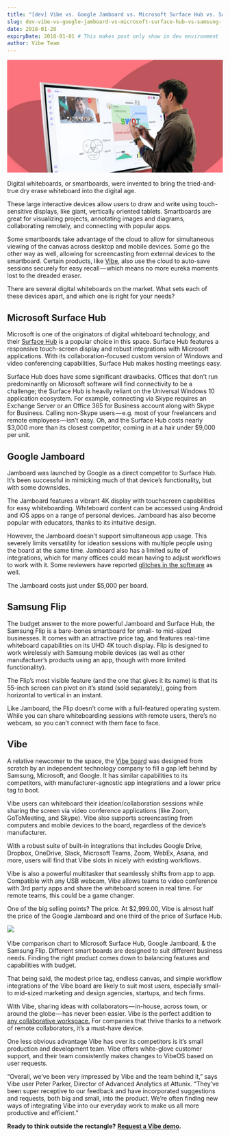 ```yaml
---
title: "[dev] Vibe vs. Google Jamboard vs. Microsoft Surface Hub vs. Samsung Flip: Smartboard Comparison"
slug: dev-vibe-vs-google-jamboard-vs-microsoft-surface-hub-vs-samsung-flip-smartboard-comparison
date: 2018-01-28
expiryDate: 2018-01-01 # This makes post only show in dev environment
author: Vibe Team
---
```


![](cover.jpg)

Digital whiteboards, or smartboards, were invented to bring the tried-and-true dry erase whiteboard into the digital age.

These large interactive devices allow users to draw and write using touch-sensitive displays, like giant, vertically oriented tablets. Smartboards are great for visualizing projects, annotating images and diagrams, collaborating remotely, and connecting with popular apps.

Some smartboards take advantage of the cloud to allow for simultaneous viewing of the canvas across desktop and mobile devices. Some go the other way as well, allowing for screencasting from external devices to the smartboard. Certain products, like [Vibe](https://vibe.us/), also use the cloud to auto-save sessions securely for easy recall — which means no more eureka moments lost to the dreaded eraser.

There are several digital whiteboards on the market. What sets each of these devices apart, and which one is right for your needs?


## Microsoft Surface Hub

Microsoft is one of the originators of digital whiteboard technology, and their [Surface Hub](https://www.pcmag.com/review/343777/microsoft-surface-hub) is a popular choice in this space. Surface Hub features a responsive touch-screen display and robust integrations with Microsoft applications. With its collaboration-focused custom version of Windows and video conferencing capabilities, Surface Hub makes hosting meetings easy.

Surface Hub does have some significant drawbacks. Offices that don’t run predominantly on Microsoft software will find connectivity to be a challenge; the Surface Hub is heavily reliant on the Universal Windows 10 application ecosystem. For example, connecting via Skype requires an Exchange Server or an Office 365 for Business account along with Skype for Business. Calling non-Skype users — e.g. most of your freelancers and remote employees — isn’t easy.
Oh, and the Surface Hub costs nearly $3,000 more than its closest competitor, coming in at a hair under $9,000 per unit.


## Google Jamboard

Jamboard was launched by Google as a direct competitor to Surface Hub. It’s been successful in mimicking much of that device’s functionality, but with some downsides.

The Jamboard features a vibrant 4K display with touchscreen capabilities for easy whiteboarding. Whiteboard content can be accessed using Android and iOS apps on a range of personal devices. Jamboard has also become popular with educators, thanks to its intuitive design.

However, the Jamboard doesn’t support simultaneous app usage. This severely limits versatility for ideation sessions with multiple people using the board at the same time. Jamboard also has a limited suite of integrations, which for many offices could mean having to adjust workflows to work with it. Some reviewers have reported [glitches in the software](https://www.pcmag.com/review/348995/google-jamboard) as well.

The Jamboard costs just under $5,000 per board.


## Samsung Flip

The budget answer to the more powerful Jamboard and Surface Hub, the Samsung Flip is a bare-bones smartboard for small- to mid-sized businesses. It comes with an attractive price tag, and features real-time whiteboard capabilities on its UHD 4K touch display. Flip is designed to work wirelessly with Samsung mobile devices (as well as other manufactuer’s products using an app, though with more limited functionality).

The Flip’s most visible feature (and the one that gives it its name) is that its 55-inch screen can pivot on it’s stand (sold separately), going from horizontal to vertical in an instant.

Like Jamboard, the Flip doesn’t come with a full-featured operating system. While you can share whiteboarding sessions with remote users, there’s no webcam, so you can’t connect with them face to face.


## Vibe

A relative newcomer to the space, the [Vibe board](https://vibe.us/product/) was designed from scratch by an independent technology company to fill a gap left behind by Samsung, Microsoft, and Google. It has similar capabilities to its competitors, with manufacturer-agnostic app integrations and a lower price tag to boot.

Vibe users can whiteboard their ideation/collaboration sessions while sharing the screen via video conference applications (like Zoom, GoToMeeting, and Skype). Vibe also supports screencasting from computers and mobile devices to the board, regardless of the device’s manufacturer.

With a robust suite of built-in integrations that includes Google Drive, Dropbox, OneDrive, Slack, Microsoft Teams, Zoom, WebEx, Asana, and more, users will find that Vibe slots in nicely with existing workflows.

Vibe is also a powerful multitasker that seamlessly shifts from app to app. Compatible with any USB webcam, Vibe allows teams to video conference with 3rd party apps and share the whiteboard screen in real time. For remote teams, this could be a game changer.

One of the big selling points? The price. At $2,999.00, Vibe is almost half the price of the Google Jamboard and one third of the price of Surface Hub.


![](https://cdn-images-1.medium.com/max/800/1*FKjwzMTItAuBM1V7tvXWJw.png)


Vibe comparison chart to Microsoft Surface Hub, Google Jamboard, & the Samsung Flip.
Different smart boards are designed to suit different business needs. Finding the right product comes down to balancing features and capabilities with budget.

That being said, the modest price tag, endless canvas, and simple workflow integrations of the Vibe board are likely to suit most users, especially small- to mid-sized marketing and design agencies, startups, and tech firms.

With Vibe, sharing ideas with collaborators — in-house, across town, or around the globe — has never been easier. Vibe is the perfect addition to [any collaborative workspace.](https://medium.com/vibe-team/how-to-build-a-collaborative-workspace-and-why-you-should-e3eaebbf799e) For companies that thrive thanks to a network of remote collaborators, it’s a must-have device.

One less obvious advantage Vibe has over its competitors is it’s small production and development team. Vibe offers white-glove customer support, and their team consistently makes changes to VibeOS based on user requests.

“Overall, we’ve been very impressed by Vibe and the team behind it,” says Vibe user Peter Parker, Director of Advanced Analytics at Attunix. “They’ve been super receptive to our feedback and have incorporated suggestions and requests, both big and small, into the product. We’re often finding new ways of integrating Vibe into our everyday work to make us all more productive and efficient.”

**Ready to think outside the rectangle?** [**Request a Vibe demo**](https://vibe.us/interactive-smartboard/)**.**
